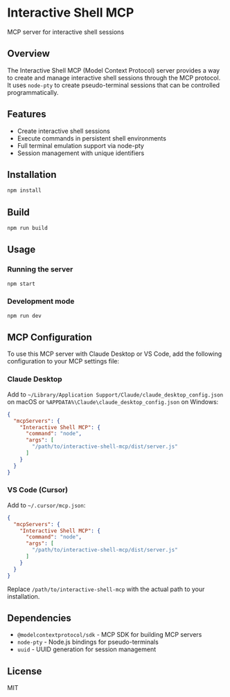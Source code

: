 # Interactive Shell MCP

MCP server for interactive shell sessions

## Overview

The Interactive Shell MCP (Model Context Protocol) server provides a way to create and manage interactive shell sessions through the MCP protocol. It uses `node-pty` to create pseudo-terminal sessions that can be controlled programmatically.

## Features

- Create interactive shell sessions
- Execute commands in persistent shell environments
- Full terminal emulation support via node-pty
- Session management with unique identifiers

## Installation

```bash
npm install
```

## Build

```bash
npm run build
```

## Usage

### Running the server

```bash
npm start
```

### Development mode

```bash
npm run dev
```

## MCP Configuration

To use this MCP server with Claude Desktop or VS Code, add the following configuration to your MCP settings file:

### Claude Desktop
Add to `~/Library/Application Support/Claude/claude_desktop_config.json` on macOS or `%APPDATA%\Claude\claude_desktop_config.json` on Windows:

```json
{
  "mcpServers": {
    "Interactive Shell MCP": {
      "command": "node",
      "args": [
        "/path/to/interactive-shell-mcp/dist/server.js"
      ]
    }
  }
}
```

### VS Code (Cursor)
Add to `~/.cursor/mcp.json`:

```json
{
  "mcpServers": {
    "Interactive Shell MCP": {
      "command": "node",
      "args": [
        "/path/to/interactive-shell-mcp/dist/server.js"
      ]
    }
  }
}
```

Replace `/path/to/interactive-shell-mcp` with the actual path to your installation.

## Dependencies

- `@modelcontextprotocol/sdk` - MCP SDK for building MCP servers
- `node-pty` - Node.js bindings for pseudo-terminals
- `uuid` - UUID generation for session management

## License

MIT